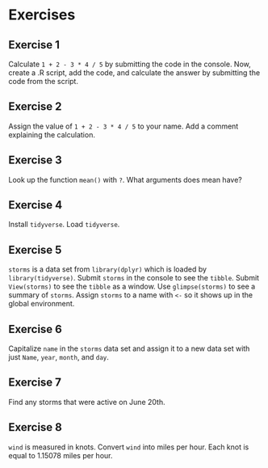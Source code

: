 # Exercises

## Exercise 1

Calculate `1 + 2 - 3 * 4 / 5` by submitting the code in the console. Now, create a .R script, add the code, and calculate the answer by submitting the code from the script. 

## Exercise 2

Assign the value of `1 + 2 - 3 * 4 / 5` to your name. Add a comment explaining the calculation.

## Exercise 3

Look up the function `mean()` with `?`. What arguments does mean have?

## Exercise 4

Install `tidyverse`. Load `tidyverse`.

## Exercise 5

`storms` is a data set from `library(dplyr)` which is loaded by `library(tidyverse)`. Submit `storms` in the console to see the `tibble`. Submit `View(storms)` to see the `tibble` as a window. Use `glimpse(storms)` to see a summary of `storms`. Assign `storms` to a name with `<-` so it shows up in the global environment. 

## Exercise 6

Capitalize `name` in the `storms` data set and assign it to a new data set with just `Name`, `year`, `month`, and `day`.

## Exercise 7

Find any storms that were active on June 20th. 

## Exercise 8

`wind` is measured in knots. Convert `wind` into miles per hour. Each knot is equal to 1.15078 miles per hour.
